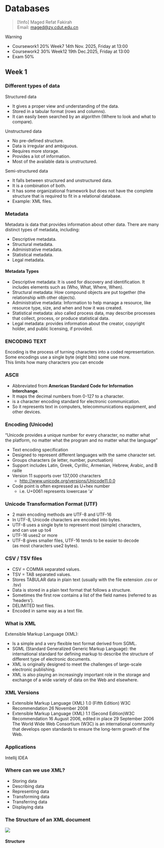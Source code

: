 # Databases

> [!info]
> Maged Refat Fakirah  
> Email: maged@zy.cdut.edu.cn

> [!warning]
> - Coursework1 20% Week7 14th Nov. 2025, Friday at 13:00
> - Coursework2 30% Week12 19th Dec.2025, Friday at 13:00
> - Exam 50%

## Week 1

### Different types of data

Structured data
- It gives a proper view and understanding of the data.
- Stored in a tabular format (rows and columns).
- It can easily been searched by an algorithm (Where to look and what to compare).

Unstructured data
- No pre-defined structure.
- Data is irregular and ambiguous.
- Requires more storage.
- Provides a lot of information.
- Most of the available data is unstructured.

Semi-structured data
- It falls between structured and unstructured data.
- It is a combination of both.
- It has some organizational framework but does not have the complete structure that is required to fit in a relational database.
- Example: XML files.

### Metadata

Metadata is data that provides information about other data.
There are many distinct types of metadata, including:
- Descriptive metadata.
- Structural metadata.
- Administrative metadata.
- Statistical metadata.
- Legal metadata.

#### Metadata Types 
- Descriptive metadata: It is used for discovery and identification. It includes elements such as (Who, What, Where, When). 
- Structural metadata: How compound objects are put together (the relationship with other objects). 
- Administrative metadata: Information to help manage a resource, like resource type, size, and when and how it was created. 
- Statistical metadata: also called process data, may describe processes that collect, process, or produce statistical data. 
- Legal metadata: provides information about the creator, copyright holder, and public licensing, if provided.
### ENCODING TEXT
Encoding is the process of turning characters into a coded representation.  
Some encodings use a single byte (eight bits) some use more.  
This limits how many characters you can encode
### ASCII
- Abbreviated from **American Standard Code for Information Interchange**. 
- It maps the decimal numbers from 0-127 to a character. 
- is a character encoding standard for electronic communication. 
- So it represents text in computers, telecommunications equipment, and other devices.
### Encoding (Unicode)
“Unicode provides a unique number for every character, no matter what the platform, no matter what the program and no matter what the language”
- Text encoding specification
- Designed to represent different languages with the same character set.
- Groups characters (ie letter, number, punctuation)
- Support includes Latin, Greek, Cyrillic, Armenian, Hebrew, Arabic, and Braille
- Version 11 supports over 137,000 characters
    - http://www.unicode.org/versions/Unicode11.0.0
- Code point is often expressed as U+hex number
    - i.e. U+0061 represents lowercase 'a'
### Unicode Transformation Format (UTF)
- 2 main encoding methods are UTF-8 and UTF-16
- In UTF-8, Unicode characters are encoded into bytes.
- UTF-8 uses a single byte to represent most (simple) characters, and can use up to4
- UTF-16 uses2 or more
- UTF-8 gives smaller files, UTF-16 tends to be easier to decode (as most characters use2 bytes).
### CSV / TSV files
- CSV = COMMA separated values. 
- TSV = TAB separated values. 
- Stores TABULAR data in plain text (usually with the file extension .csv or .tsv) 
- Data is stored in a plain text format that follows a structure. 
- Sometimes the first row contains a list of the field names (referred to as ‘headers’). 
- DELIMITED text files. 
- Encoded in same way as a text file.
### What is XML
Extensible Markup Language (XML): 
- Is a simple and a very flexible text format derived from SGML. 
- SGML (Standard Generalized Generic Markup Language): 
    the international standard for defining markup to describe the structure of different type of electronic documents. 
- XML is originally designed to meet the challenges of large-scale electronic publishing. 
- XML is also playing an increasingly important role in the storage and exchange of a wide variety of data on the Web and elsewhere.
### XML Versions
- Extensible Markup Language (XML) 1.0 (Fifth Edition) W3C Recommendation 26 November 2008
- Extensible Markup Language (XML) 1.1 (Second Edition)W3C Recommendation 16 August 2006, edited in place 29 September 2006
The World Wide Web Consortium (W3C) is an international community that develops open standards to ensure the long-term growth of the Web.
### Applications
Intellij IDEA
### Where can we use XML?
- Storing data
- Describing data
- Representing data
- Transforming data
- Transferring data
- Displaying data
### The Structure of an XML document
![](./img/db-img1.png)
#### Structure
